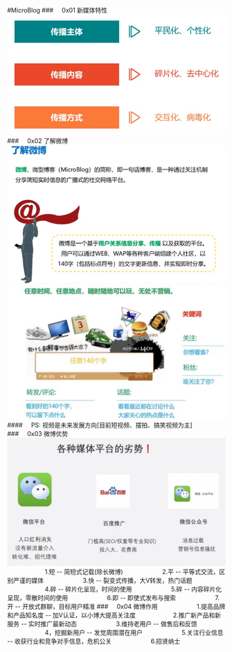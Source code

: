 #MicroBlog
###&nbsp;&nbsp;&nbsp;&nbsp;&nbsp;0x01 新媒体特性
![](/assets/2618413FE20287392A63681C4A7E1E6A.png)
###&nbsp;&nbsp;&nbsp;&nbsp;&nbsp;0x02 了解微博
![](/assets/24D6A9215EEE0E939D573A31962D56B5.png)
![](/assets/WX20190311-185147@2x.png)
####&nbsp;&nbsp;&nbsp;&nbsp;&nbsp;PS: 视频是未来发展方向[目前短视频、摆拍、搞笑视频为主] 
###&nbsp;&nbsp;&nbsp;&nbsp;&nbsp;0x03 微博优势
![](/assets/ls.png)
&nbsp;&nbsp;&nbsp;&nbsp;&nbsp;&nbsp;&nbsp;&nbsp;&nbsp;&nbsp;&nbsp;&nbsp;&nbsp;&nbsp;&nbsp;&nbsp;&nbsp;&nbsp;&nbsp;&nbsp;&nbsp;&nbsp;1.短 -- 简短式记载(除长微博)
&nbsp;&nbsp;&nbsp;&nbsp;&nbsp;&nbsp;&nbsp;&nbsp;&nbsp;&nbsp;&nbsp;&nbsp;&nbsp;&nbsp;&nbsp;&nbsp;&nbsp;&nbsp;&nbsp;&nbsp;&nbsp;&nbsp;2.平 -- 平等式交流，区别严谨的媒体
&nbsp;&nbsp;&nbsp;&nbsp;&nbsp;&nbsp;&nbsp;&nbsp;&nbsp;&nbsp;&nbsp;&nbsp;&nbsp;&nbsp;&nbsp;&nbsp;&nbsp;&nbsp;&nbsp;&nbsp;&nbsp;&nbsp;3.快 -- 裂变式传播，大V转发，热门话题
&nbsp;&nbsp;&nbsp;&nbsp;&nbsp;&nbsp;&nbsp;&nbsp;&nbsp;&nbsp;&nbsp;&nbsp;&nbsp;&nbsp;&nbsp;&nbsp;&nbsp;&nbsp;&nbsp;&nbsp;&nbsp;&nbsp;4.碎 -- 碎片化呈现，时间的使用
&nbsp;&nbsp;&nbsp;&nbsp;&nbsp;&nbsp;&nbsp;&nbsp;&nbsp;&nbsp;&nbsp;&nbsp;&nbsp;&nbsp;&nbsp;&nbsp;&nbsp;&nbsp;&nbsp;&nbsp;&nbsp;&nbsp;5.碎 -- 内容碎片化呈现，零散时间的使用
&nbsp;&nbsp;&nbsp;&nbsp;&nbsp;&nbsp;&nbsp;&nbsp;&nbsp;&nbsp;&nbsp;&nbsp;&nbsp;&nbsp;&nbsp;&nbsp;&nbsp;&nbsp;&nbsp;&nbsp;&nbsp;&nbsp;6.即 -- 即使式发布与搜索
&nbsp;&nbsp;&nbsp;&nbsp;&nbsp;&nbsp;&nbsp;&nbsp;&nbsp;&nbsp;&nbsp;&nbsp;&nbsp;&nbsp;&nbsp;&nbsp;&nbsp;&nbsp;&nbsp;&nbsp;&nbsp;&nbsp;7.开 -- 开放式群聊，目标用户精准
###&nbsp;&nbsp;&nbsp;&nbsp;&nbsp;0x04 微博作用
&nbsp;&nbsp;&nbsp;&nbsp;&nbsp;&nbsp;&nbsp;&nbsp;&nbsp;&nbsp;&nbsp;&nbsp;&nbsp;&nbsp;&nbsp;&nbsp;&nbsp;&nbsp;&nbsp;&nbsp;&nbsp;&nbsp;1.提高品牌和产品知名度 -- 加V认证，以小博大提高关注度&nbsp;&nbsp;&nbsp;&nbsp;&nbsp;&nbsp;&nbsp;&nbsp;&nbsp;&nbsp;&nbsp;&nbsp;&nbsp;&nbsp;&nbsp;&nbsp;&nbsp;&nbsp;&nbsp;&nbsp;&nbsp;&nbsp;2.推广新产品和新服务 -- 实时推广最新动态
&nbsp;&nbsp;&nbsp;&nbsp;&nbsp;&nbsp;&nbsp;&nbsp;&nbsp;&nbsp;&nbsp;&nbsp;&nbsp;&nbsp;&nbsp;&nbsp;&nbsp;&nbsp;&nbsp;&nbsp;&nbsp;&nbsp;3.维持老用户 -- 做售后和反馈
&nbsp;&nbsp;&nbsp;&nbsp;&nbsp;&nbsp;&nbsp;&nbsp;&nbsp;&nbsp;&nbsp;&nbsp;&nbsp;&nbsp;&nbsp;&nbsp;&nbsp;&nbsp;&nbsp;&nbsp;&nbsp;&nbsp;4，挖掘新用户 -- 发觉周围潜在用户
&nbsp;&nbsp;&nbsp;&nbsp;&nbsp;&nbsp;&nbsp;&nbsp;&nbsp;&nbsp;&nbsp;&nbsp;&nbsp;&nbsp;&nbsp;&nbsp;&nbsp;&nbsp;&nbsp;&nbsp;&nbsp;&nbsp;5.关注行业信息 -- 收获行业和竞争对手信息，危机公关
&nbsp;&nbsp;&nbsp;&nbsp;&nbsp;&nbsp;&nbsp;&nbsp;&nbsp;&nbsp;&nbsp;&nbsp;&nbsp;&nbsp;&nbsp;&nbsp;&nbsp;&nbsp;&nbsp;&nbsp;&nbsp;&nbsp;6.招贤纳士











































































































































